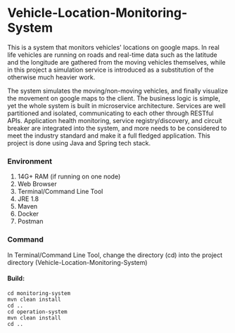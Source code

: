 # Vehicle-Location-Monitoring-System
This is a system that monitors vehicles' locations on google maps. In real life vehicles are running on roads and real-time data such as the latitude and the longitude are gathered from the moving vehicles themselves, while in this project a simulation service is introduced as a substitution of the otherwise much heavier work.

The system simulates the moving/non-moving vehicles, and finally visualize the movement on google maps to the client. The business logic is simple, yet the whole system is built in microservice architecture. Services are well partitioned and isolated, communicating to each other through RESTful APIs. Application health monitoring, service registry/discovery, and circuit breaker are integrated into the system, and more needs to be considered to meet the industry standard and make it a full fledged application. This project is done using Java and Spring tech stack.
### Environment
1. 14G+ RAM (if running on one node)
2. Web Browser
3. Terminal/Command Line Tool
4. JRE 1.8
5. Maven
6. Docker
7. Postman
### Command
In Terminal/Command Line Tool, change the directory (cd) into the project directory (Vehicle-Location-Monitoring-System)
#### Build:

    cd monitoring-system
    mvn clean install
    cd ..
    cd operation-system
    mvn clean install
    cd ..
